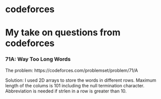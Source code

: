 # codeforces
<h1>My take on questions from codeforces</h1>

<h3>71A: Way Too Long Words</h3>
The problem: https://codeforces.com/problemset/problem/71/A  
  
Solution: I used 2D arrays to store the words in different rows. Maximum length of the colums is 101 including the null termination character. Abbreviation is needed if strlen in a row is greater than 10.
